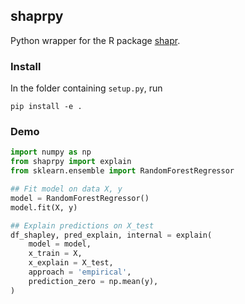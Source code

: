 ## shaprpy

Python wrapper for the R package [shapr](https://github.com/NorskRegnesentral/shapr).

### Install

In the folder containing `setup.py`, run
```
pip install -e .
```

### Demo

```python
import numpy as np
from shaprpy import explain
from sklearn.ensemble import RandomForestRegressor

## Fit model on data X, y
model = RandomForestRegressor()
model.fit(X, y)

## Explain predictions on X_test
df_shapley, pred_explain, internal = explain(
    model = model,
    x_train = X,
    x_explain = X_test,
    approach = 'empirical',
    prediction_zero = np.mean(y),
)
```
